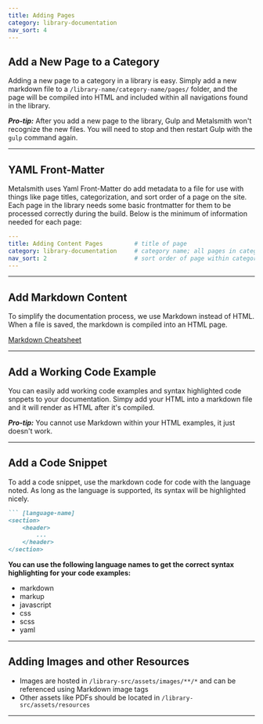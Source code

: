 ```yaml
---
title: Adding Pages
category: library-documentation
nav_sort: 4
---
```


## Add a New Page to a Category
Adding a new page to a category in a library is easy. Simply add a new markdown file to a ```/library-name/category-name/pages/``` folder, and the page will be compiled into HTML and included within all navigations found in the library.

***Pro-tip:*** After you add a new page to the library, Gulp and Metalsmith won't recognize the new files. You will need to stop and then restart Gulp with the ```gulp``` command again.

---

## YAML Front-Matter
Metalsmith uses Yaml Front-Matter do add metadata to a file for use with things like page titles, categorization, and sort order of a page on the site. Each page in the library needs some basic frontmatter  for them to be processed correctly during the build. Below is the minimum of information needed for each page:

``` yaml
---
title: Adding Content Pages         # title of page
category: library-documentation     # category name; all pages in category must have matching category name
nav_sort: 2                         # sort order of page within category
---
```


---

## Add Markdown Content
To simplify the documentation process, we use Markdown instead of HTML. When a file is saved, the markdown is compiled into an HTML page. 

[Markdown Cheatsheet](https://guides.github.com/features/mastering-markdown/)



---

## Add a Working Code Example
You can easily add working code examples and syntax highlighted code snppets to your documentation. Simpy add your HTML into a markdown file and it will render as HTML after it's compiled. 

***Pro-tip:*** You cannot use Markdown within your HTML examples, it just doesn't work. 

---

## Add a Code Snippet
To add a code snippet, use the markdown code for code with the language noted. As long as the language is supported, its syntax will be highlighted nicely. 

``` markdown
``` [language-name]
<section>
    <header>
        ...
    </header>
</section>
``````

**You can use the following language names to get the correct syntax highlighting for your code examples:** 
- markdown
- markup
- javascript
- css 
- scss
- yaml 

---

## Adding Images and other Resources
- Images are hosted in ```/library-src/assets/images/**/*``` and can be referenced using Markdown image tags
- Other assets like PDFs should be located in ```/library-src/assets/resources``` 

---